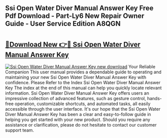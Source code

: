 ## Ssi Open Water Diver Manual Answer Key Free Pdf Download - Part-Ly6 New Repair Owner Guide - User Service Edition A8QGN

# <h2><a href="http://bc813.oget.top/?id=Ssi+Open+Water+Diver+Manual+Answer+Key">🔗Download New 👉🔴 Ssi Open Water Diver Manual Answer Key</a></h2>

[![Ssi Open Water Diver Manual Answer Key new download](https://i.imgur.com/5g1atiW.png)](http://bc813.oget.top/?id=Ssi+Open+Water+Diver+Manual+Answer+Key)
Your Reliable Companion This user manual provides a dependable guide to operating and maintaining your new Ssi Open Water Diver Manual Answer Key with confidence. Please Refer to the Index Ssi Open Water Diver Manual Answer Key The index at the end of this manual can help you quickly locate relevant information. Ssi Open Water Diver Manual Answer Key offers users an impressive collection of advanced features, such as gesture control, hands-free operation, customizable shortcuts, and automated tasks, all easily accessible through the user interface. It's our hope that the Ssi Open Water Diver Manual Answer Key has been a clear and easy-to-follow guide in helping you get started with your new product. Should you require any assistance or clarification, please do not hesitate to contact our customer support team.
